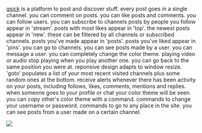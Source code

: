 [gsick](http://gsick.com) is a platform to post and discover stuff.
every post goes in a single channel.
you can comment on posts.
you can like posts and comments.
you can follow users.
you can subscribe to channels
posts by people you follow appear in 'stream'.
posts with most likes appear in 'top'.
the newest posts appear in 'new'.
these can be filtered by all channels or subscribed channels.
posts you've made appear in 'posts'.
posts you've liked appear in 'pins'.
you can go to channels.
you can see posts made by a user.
you can message a user.
you can completely change the color theme.
playing video or audio stop playing when you play another one.
you can go back to the same position you were at.
reponsive design adapts to window resize.
'goto' populates a list of your most recent visited channels plus some random ones at the bottom.
receive alerts whenever there has been activity on your posts,
including follows, likes, comments, mentions and replies.
when someone goes to your profile or chat your color theme will be seen.
you can copy other's color theme with a command.
commands to change your username or password. 
commands to go to any place in the site.
you can see posts from a user made on a certain channel.

![](http://i.imgur.com/inuu6rF.jpg)
